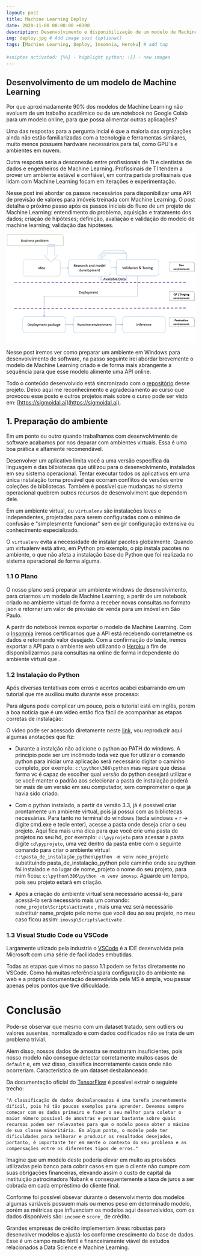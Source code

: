 ```yaml
---
layout: post
title: Machine Learning Deploy 
date: 2020-11-08 00:00:00 +0300
description: Desenvolvimento e disponibilização de um modelo de Machine Learnin -  # Add post description (optional)
img: deploy.jpg # Add image post (optional)
tags: [Machine Learning, Deploy, Imsomnia, Heroku] # add tag

#sniptes activated: {%%} - highlight python; ![] - new images
---
```


## Desenvolvimento de um modelo de Machine Learning

Por que aproximadamente 90% dos modelos de Machine Learning não evoluem de um trabalho acadêmico ou de um notebook no Google Colab para um modelo online, para que possa alimentar outras aplicações?

Uma das respostas para a pergunta incial é que a maioria das orgnizações ainda não estão familiarizadas com a tecnologia e ferramentas similares, muito menos possuem hardware necessários para tal, como GPU´s e ambientes em nuvem.

Outra resposta seria a desconexão entre profissionais de TI e cientistas de dados e engenheiros de Machine Learning. Profissinais de TI tendem a prover um ambiente estável e confiável, em contra partida profissinais que lidam com Machine Learning focam em iterações e experimentação.

Nesse post irei abordar os passos necessários para disponibilizar uma API de previsão de valores para imóveis treinada com Machine Learning. O post detalha o próximo passo após os passos iniciais do fluxo de um projeto de Machine Learning: entendimento do problema, aquisição e tratamento dos dados; criação de hipóteses; definição, avaliação e validação do modelo de machine learning; validação das hipóteses.

![Machine Learning Flow](/assets/img/deploy2.gif)

Nesse post iremos ver como preparar um ambiente em Windows para desenvolvimento de software, na passo seguinte irei abordar brevemente o modelo de Machine Learning criado e de forma mais abrangente a sequência para que esse modelo alimente uma API online.

Todo o conteúdo desenvolvido está sincronizado com o [repositório](https://github.com/mabittar/imovsp/tree/master) desse projeto.
Deixo aqui me reconhecimento e agradeciamento ao curso que provocou esse posto e outros projetos mais sobre o curso pode ser visto em: [https://sigmoidal.ai](https://sigmoidal.ai).

## 1. Preparação do ambiente

Em um ponto ou outro quando trabalhamos com desenvolvimento de software acabamos por nos deparar com ambientes virtuais. Essa é uma boa prática e altamente recomendável.

Desenvolver um aplicativo limita você a uma versão específica da linguagem e das bilbiotecas que utilizou para o desenvolvimento, instalados em seu sistema operacional. Tentar executar todos os aplicativos em uma única instalação torna provável que ocorram conflitos de versões entre coleções de bibliotecas. Também é possível que mudanças no sistema operacional quebrem outros recursos de desenvolviment que dependem dele.

Em um ambiente virtual, ou `virtualenv` são instalações leves e independentes, projetadas para serem configuradas com o mínimo de confusão e "simplesmente funcionar" sem exigir configuração extensiva ou conhecimento especializado.

O `virtualenv` evita a necessidade de instalar pacotes globalmente. Quando um virtualenv está ativo, em Python pro exemplo, o pip instala pacotes no ambiente, o que não afeta a instalação base do Python que foi realizada no sistema operacional de forma alguma.

### 1.1 O Plano

O nosso plano será preparar um ambiente windows de desenvolvimento, para criarmos um modelo de Machine Learning, a partir de um notebook criado no ambiente virtual de forma a receber novas consultas no formato json e retornar um valor de previsão de venda para um imóvel em São Paulo. 

A paritr do notebook iremos exportar o modelo de Machine Learning. Com o [Insomnia](https://insomnia.rest/) iremos certificarnos que a API está recebendo corretametne os dados e retornando  valor desejado. Com a confirmação do teste, iremos exportar a API para o ambiente web utilizando o [Heroku](https://heroku.com/) a fim de disponibilizarmos para consultas na online de forma independente do ambiente virtual que .

### 1.2 Instalação do Python

Após diversas tentativas com erros e acertos acabei esbarrando em um tutorial que me auxiliou muito durante esse processo:

Para alguns pode complicar um pouco, pois o tutorial está em inglês, porém a boa notícia que é um vídeo então fica fácil de acompanhar as etapas corretas de instalação:

O vídeo pode ser acessado diretamente neste [link](https://youtu.be/28eLP22SMTA), vou reproduzir aqui algumas anotações que fiz:

 - Durante a instalção não adicione o python ao PATH do windows. A princípio pode ser um incômodo toda vez que for utilziar o comando python para iniciar uma aplicação será necessário digitar o caminho completo, por exemplo: `c:\python\386\python` mas repare que dessa forma vc é capaz de escolher qual versão do python desejará utilizar e se você manter o padrão aos selecionar a pasta de instalação poderá ter mais de um versão em seu computador, sem comprometer o que já havia sido criado.

  + Com o python instalado, a partir da versão 3.3, já é possível criar prontamente um ambiente virtual, pois já possui com as bibliotecas necessárias. Para tanto no terminal do windows (tecla windows + r -> digite cmd.exe e tecle enter), acesse a pasta onde deseja criar o seu projeto. Aqui fica mais uma dica para que você crie uma pasta de projetos no seu hd, por exemplo: `c:\pyprojeto` para acessar a pasta digite `cd\pyprojeto`, uma vez dentro da pasta entre com o seguinte comando para criar o ambiente virtual `c:\pasta_de_instalação_python\python -m venv nome_projeto` substituindo pasta_de_instalação_python pelo caminho onde seu python foi instalado e no lugar de nome_projeto o nome do seu projeto, para mim ficou: `c:\python\386\python -m venv imovsp`. Aguarde um tempo, pois seu projeto estará em criação.

   - Após a criação do ambiente virtual será necessário acessá-lo, para acessá-lo será necessário mais um comando: `nome_projeto\Scripts\activate` , mais uma vez será necessário substituir name_projeto pelo nome que você deu ao seu projeto, no meu caso ficou assim: `imovsp\Scripts\activate` .

### 1.3 Visual Studio Code ou VSCode

Largamente utiizado pela industria o [VSCode](https://code.visualstudio.com/) é a IDE desenvolvida pela Microsoft com uma série de facilidades embutidas.

Todas as etapas que vimos no passo 1.1 podem se feitas diretamente no VSCode. Como há muitas referênciaspara configuração do ambiente na web e a própria documentação desenvolvida pela MS é ampla, vou passar apenas pelos pontos que tive dificuldade.

# Conclusão

Pode-se observar que mesmo com um dataset tratado, sem outliers ou valores ausentes, normalizado e com dados codificados não se trata de um problema trivial. 

Além disso, nossos dados de amostra se mostraram insuficientes, pois nosso modelo não consegue detectar corretamente muitos casos de `default` e, em vez disso, classifica incorretamente casos onde não ocorreriam. Característica de um dataset desbalanceado.

Da documentação oficial do [TensorFlow](https://www.tensorflow.org/tutorials/structured_data/imbalanced_data#applying_this_tutorial_to_your_problem) é possível extrair o seguinte trecho:

    "A classificação de dados desbalanceados é uma tarefa inerentemente difícil, pois há tão poucos exemplos para aprender. Devemos sempre começar com os dados primeiro e fazer o seu melhor para coletar o maior número possível de amostras e pensar bastante sobre quais recursos podem ser relevantes para que o modelo possa obter o máximo de sua classe minoritária. Em algum ponto, o modelo pode ter dificuldades para melhorar e produzir os resultados desejados, portanto, é importante ter em mente o contexto do seu problema e as compensações entre os diferentes tipos de erros."

Imagine que um modelo deste poderia elevar em muito as provisões utilizadas pelo banco para cobrir casos em que o cliente não cumpre com suas obrigações financeiras, elevando assim o custo de capital da instituição patrocinadora Nubank e consequentemente a taxa de juros a ser cobrada em cada empréstimo do cliente final.

Conforme foi possível obsevar durante o desenvolvimento dos modelos algumas variáveis possuem mais ou menos peso em determinado modelo, porém as métricas que influenciam os modelos aqui desenvolvidos, com os dados disponíveis são: `income` e `score_` de crédito. 

Grandes empresas de crédito implementam áreas robustas para desenvolver modelos e ajustá-los conforme crescimento da base de dados. Esse é um campo muito fértil e financeiramente viável de estudos relacionados a Data Science e Machine Learning.
